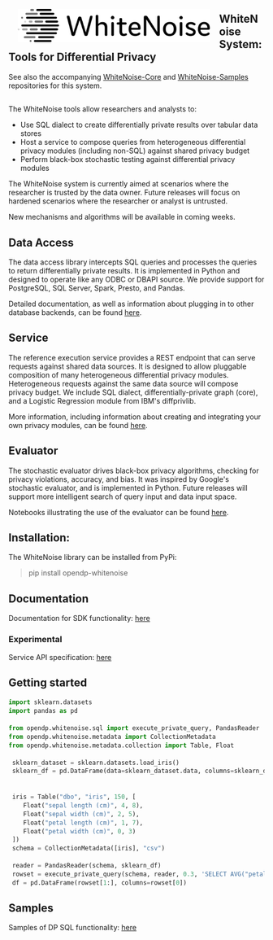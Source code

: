 <a href="https://www.linkedin.com/pulse/microsoft-harvards-institute-quantitative-social-science-john-kahan/"><img src="images/WhiteNoise Logo/SVG/Full_grey.svg" align="left" height="65" vspace="8" hspace="18"></a>
## WhiteNoise System: Tools for Differential Privacy
See also the accompanying [WhiteNoise-Core](https://github.com/opendifferentialprivacy/whitenoise-core) and [WhiteNoise-Samples](https://github.com/opendifferentialprivacy/whitenoise-samples) repositories for this system.

##

The WhiteNoise tools allow researchers and analysts to: 

* Use SQL dialect to create differentially private results over tabular data stores
* Host a service to compose queries from heterogeneous differential privacy modules (including non-SQL) against shared privacy budget
* Perform black-box stochastic testing against differential privacy modules

The WhiteNoise system is currently aimed at scenarios where the researcher is trusted by the data owner.  Future releases will focus on hardened scenarios where the researcher or analyst is untrusted.  

New mechanisms and algorithms will be available in coming weeks.


## Data Access

The data access library intercepts SQL queries and processes the queries to return differentially private results.  It is implemented in Python and designed to operate like any ODBC or DBAPI source.  We provide support for PostgreSQL, SQL Server, Spark, Presto, and Pandas. 

Detailed documentation, as well as information about plugging in to other database backends, can be found [here](https://github.com/opendifferentialprivacy/whitenoise-samples/tree/master/docs).

## Service

The reference execution service provides a REST endpoint that can serve requests against shared data sources.  It is designed to allow pluggable composition of many heterogeneous differential privacy modules.  Heterogeneous requests against the same data source will compose privacy budget.  We include SQL dialect, differentially-private graph (core), and a Logistic Regression module from IBM's diffprivlib.

More information, including information about creating and integrating your own privacy modules, can be found [here](https://github.com/opendifferentialprivacy/whitenoise-system/tree/master/service).

## Evaluator

The stochastic evaluator drives black-box privacy algorithms, checking for privacy violations, accuracy, and bias.  It was inspired by Google's stochastic evaluator, and is implemented in Python.  Future releases will support more intelligent search of query input and data input space.

Notebooks illustrating the use of the evaluator can be found [here](https://github.com/opendifferentialprivacy/whitenoise-samples/tree/master/evaluator).

## Installation:
The WhiteNoise library can be installed from PyPi:
> pip install opendp-whitenoise

## Documentation
Documentation for SDK functionality: [here](https://opendifferentialprivacy.github.io/whitenoise-samples/docs/api/system/)

### Experimental
Service API specification: [here](https://github.com/opendifferentialprivacy/whitenoise-system/blob/master/service/openapi/swagger.yml)

## Getting started
```python
import sklearn.datasets
import pandas as pd

from opendp.whitenoise.sql import execute_private_query, PandasReader
from opendp.whitenoise.metadata import CollectionMetadata
from opendp.whitenoise.metadata.collection import Table, Float

 sklearn_dataset = sklearn.datasets.load_iris()
 sklearn_df = pd.DataFrame(data=sklearn_dataset.data, columns=sklearn_dataset.feature_names)


 iris = Table("dbo", "iris", 150, [
    Float("sepal length (cm)", 4, 8),
    Float("sepal width (cm)", 2, 5),
    Float("petal length (cm)", 1, 7),
    Float("petal width (cm)", 0, 3)
 ])
 schema = CollectionMetadata([iris], "csv")

 reader = PandasReader(schema, sklearn_df)
 rowset = execute_private_query(schema, reader, 0.3, 'SELECT AVG("petal width (cm)") FROM dbo.iris')
 df = pd.DataFrame(rowset[1:], columns=rowset[0])
```
## Samples
Samples of DP SQL functionality: [here](https://github.com/opendifferentialprivacy/whitenoise-samples/blob/master/data/README.md)
